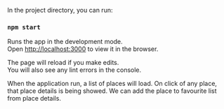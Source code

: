 In the project directory, you can run:

### `npm start`

Runs the app in the development mode.<br />
Open [http://localhost:3000](http://localhost:3000) to view it in the browser.

The page will reload if you make edits.<br />
You will also see any lint errors in the console.




When the application run, a list of places will load.
On click of any place, that place details is being showed.
We can add the place to favourite list from place details.
